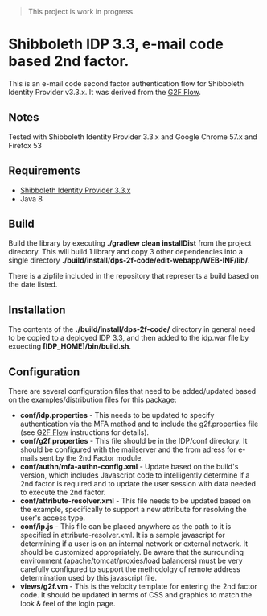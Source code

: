 > This project is work in progress.

# Shibboleth IDP 3.3, e-mail code based 2nd factor.
This is an e-mail code second factor authentication flow for Shibboleth Identity Provider v3.3.x. 
It was derived from the [G2F Flow](https://github.com/gtkrug/shib-g2f).  

## Notes
Tested with Shibboleth Identity Provider 3.3.x and Google Chrome 57.x and Firefox 53

## Requirements
* [Shibboleth Identity Provider 3.3.x](http://shibboleth.net/downloads/identity-provider/latest/)
* Java 8

## Build
Build the library by executing **./gradlew clean installDist** from the project directory.  This will build 1 library 
and copy 3 other dependencies into a single directory **./build/install/dps-2f-code/edit-webapp/WEB-INF/lib/**.  

There is a zipfile included in the repository that represents a build based on the date listed.

## Installation
The contents of the **./build/install/dps-2f-code/** directory in general need to be copied to a deployed IDP 3.3, and 
then added to the idp.war file by exuecting **[IDP_HOME]/bin/build.sh**.

## Configuration
There are several configuration files that need to be added/updated based on the examples/distribution files for this package:

* **conf/idp.properties** - This needs to be updated to specify authentication via the MFA method and to include the g2f.properties file (see [G2F Flow](https://github.com/gtkrug/shib-g2f) instructions for details).
* **conf/g2f.properties** - This file should be in the IDP/conf directory.  It should be configured with the mailserver and the from adress for e-mails sent by the 2nd Factor module.
* **conf/authn/mfa-authn-config.xml** - Update based on the build's version, which includes Javascript code to intelligently determine if a 2nd factor is required and to update the user session with data needed to execute the 2nd factor.
* **conf/attribute-resolver.xml** - This file needs to be updated based on the example, specifically to support a new attribute for resolving the user's access type.
* **conf/ip.js** - This file can be placed anywhere as the path to it is specified in attribute-resolver.xml.  It is a sample javascript for determining if a user is on an internal network or external network.  It should be customized appropriately.  Be aware that the surrounding environment (apache/tomcat/proxies/load balancers) must be very carefully configured to support the methodolgy of remote address determination used by this javascript file.  
* **views/g2f.vm** - This is the velocity template for entering the 2nd factor code.  It should be updated in terms of CSS and graphics to match the look & feel of the login page.

